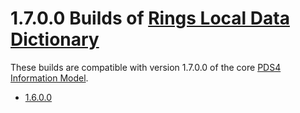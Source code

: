 # 1.7.0.0 Builds of [Rings Local Data Dictionary](../../src)

These builds are compatible with version 1.7.0.0 of the core [PDS4 Information Model](https://pds.nasa.gov/pds4/doc/im/).

- [1.6.0.0](1.6.0.0)
